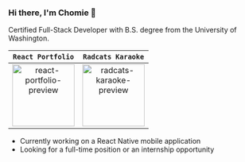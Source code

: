 ### Hi there, I'm Chomie 👋
Certified Full-Stack Developer with B.S. degree from the University of Washington.

| `React Portfolio` | `Radcats Karaoke` |
|:-:|:-:|
| <div><a href="https:chomieu/com"><img height="125" alt="react-portfolio-preview" src="https://github.com/chomieu/React-Portfolio/blob/main/preview.gif"/></a></div> | <div><a href="https://radcats-karaoke.herokuapp.com"><img height="125" alt="radcats-karaoke-preview" src="https://github.com/chomieu/RadCaTS-Karaoke/blob/main/assets/rck-preview.gif"/></a></div> |

* Currently working on a React Native mobile application
* Looking for a full-time position or an internship opportunity
